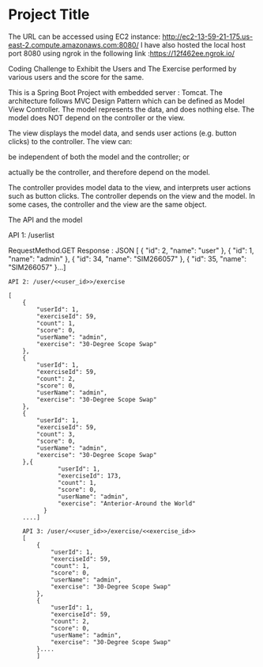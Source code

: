 # Project Title

The URL can be accessed  using EC2 instance: http://ec2-13-59-21-175.us-east-2.compute.amazonaws.com:8080/
I have also hosted the local host port 8080 using ngrok in the following link :https://12f462ee.ngrok.io/

Coding Challenge to Exhibit the Users and The Exercise performed by various users and the score for the same.

This is a Spring Boot Project with embedded server : Tomcat.
The architecture follows MVC Design Pattern which can be defined as Model View Controller.
The model represents the data, and does nothing else. The model does NOT depend on the controller or the view.

The view displays the model data, and sends user actions (e.g. button clicks) to the controller. The view can:

be independent of both the model and the controller; or

actually be the controller, and therefore depend on the model.

The controller provides model data to the view, and interprets user actions such as button clicks. The controller depends on the view and the model. In some cases, the controller and the view are the same object.

The API and the model

API 1: /userlist

RequestMethod.GET
Response : JSON
[
    {
        "id": 2,
        "name": "user"
    },
    {
        "id": 1,
        "name": "admin"
    },
    {
        "id": 34,
        "name": "SIM266057"
    },
    {
        "id": 35,
        "name": "SIM266057"
    }...]

    API 2: /user/<<user_id>>/exercise

    [
        {
            "userId": 1,
            "exerciseId": 59,
            "count": 1,
            "score": 0,
            "userName": "admin",
            "exercise": "30-Degree Scope Swap"
        },
        {
            "userId": 1,
            "exerciseId": 59,
            "count": 2,
            "score": 0,
            "userName": "admin",
            "exercise": "30-Degree Scope Swap"
        },
        {
            "userId": 1,
            "exerciseId": 59,
            "count": 3,
            "score": 0,
            "userName": "admin",
            "exercise": "30-Degree Scope Swap"
        },{
                  "userId": 1,
                  "exerciseId": 173,
                  "count": 1,
                  "score": 0,
                  "userName": "admin",
                  "exercise": "Anterior-Around the World"
              }
        ....]

        API 3: /user/<<user_id>>/exercise/<<exercise_id>>
        [
            {
                "userId": 1,
                "exerciseId": 59,
                "count": 1,
                "score": 0,
                "userName": "admin",
                "exercise": "30-Degree Scope Swap"
            },
            {
                "userId": 1,
                "exerciseId": 59,
                "count": 2,
                "score": 0,
                "userName": "admin",
                "exercise": "30-Degree Scope Swap"
            }....
            ]